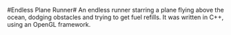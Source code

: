 #Endless Plane Runner#
An endless runner starring a plane flying above the ocean, dodging obstacles and trying to get fuel refills. It was written in C++, using an OpenGL framework.
